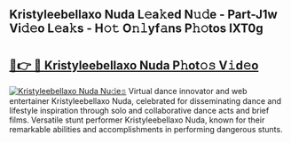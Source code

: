 ## Kristyleebellaxo Nuda L𝚎a𝚔ed N𝚞𝚍e - Part-J1w Vi𝚍𝚎o L𝚎a𝚔s - H𝚘𝚝 O𝚗𝚕yf𝚊ns P𝚑𝚘tos IXT0g

# <h2><a href="http://kfep5k.oniu.top/?m=Kristyleebellaxo+Nuda">🔗👉 🔴 Kristyleebellaxo Nuda P𝚑ot𝚘𝚜 V𝚒d𝚎o</a></h2>

[![Kristyleebellaxo Nuda Nu𝚍e𝚜](https://i.imgur.com/0qMVB7G.gif)](http://kfep5k.oniu.top/?m=Kristyleebellaxo+Nuda)
Virtual dance innovator and web entertainer Kristyleebellaxo Nuda, celebrated for disseminating dance and lifestyle inspiration through solo and collaborative dance acts and brief films. Versatile stunt performer Kristyleebellaxo Nuda, known for their remarkable abilities and accomplishments in performing dangerous stunts.  

